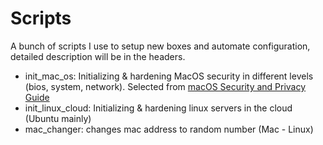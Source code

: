 # Scripts

A bunch of scripts I use to setup new boxes and automate configuration, detailed description will be in the headers.

- init_mac_os: Initializing & hardening MacOS security in different levels (bios, system, network). Selected from [macOS Security and Privacy Guide](https://github.com/drduh/macOS-Security-and-Privacy-Guide)
- init_linux_cloud: Initializing & hardening linux servers in the cloud (Ubuntu mainly)
- mac_changer: changes mac address to random number (Mac - Linux)
